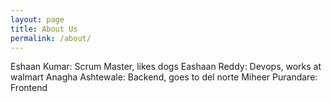 ```yaml
---
layout: page
title: About Us
permalink: /about/
---
```


Eshaan Kumar: Scrum Master, likes dogs
Eashaan Reddy: Devops, works at walmart
Anagha Ashtewale: Backend, goes to del norte
Miheer Purandare: Frontend
